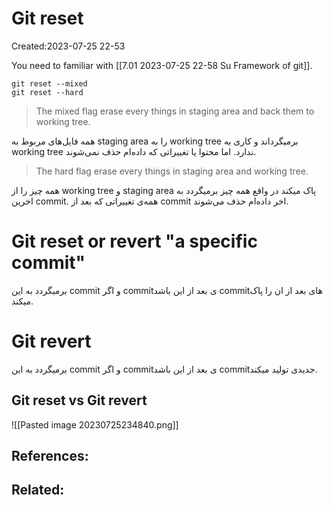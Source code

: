 # Git reset
Created:2023-07-25 22-53

You need to familiar with [[7.01 2023-07-25 22-58 Su Framework of git]]. 

```
git reset --mixed
git reset --hard
```
>The mixed flag erase every things in staging area and back them to working tree.

همه فایل‌های مربوط به staging area را به working tree برمیگرداند و کاری به working tree ندارد. اما محتوا یا تغییراتی که داده‌ام حذف نمی‌شوند.

>The hard flag erase every things in staging area and working tree.

همه چیز را از working tree و staging area پاک میکند در واقع همه چیز برمیگردد به اخرین commit. همه‌ی تغییراتی که بعد از commit اخر داده‌ام حذف می‌شوند.

# Git reset or revert "a specific commit"
برمیگردد به این commit و اگر commitی بعد از این باشد commitهای بعد از ان را پاک میکند.

# Git revert 
برمیگردد به این commit و اگر commitی بعد از این باشد commitجدیدی تولید میکند.

## Git reset vs Git revert
![[Pasted image 20230725234840.png]]




## References:

## Related:



